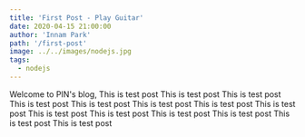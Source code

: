 ```yaml
---
title: 'First Post - Play Guitar'
date: 2020-04-15 21:00:00
author: 'Innam Park'
path: '/first-post'
image: ../../images/nodejs.jpg
tags:
  - nodejs
---
```


Welcome to PIN's blog, This is test post This is test post This is test post This is test post This is test post This is test post This is test post This is test post This is test post This is test post This is test post This is test post This is test post This is test post 